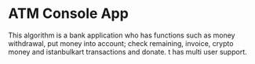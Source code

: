 # ATM Console App
 This algorithm is a bank application who has functions such as money withdrawal, put money into account; check remaining, invoice, crypto money and istanbulkart transactions and donate. t has multi user support.
